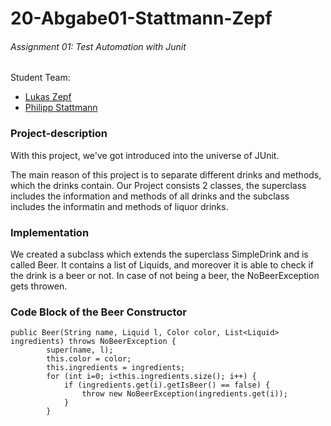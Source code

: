 # 20-Abgabe01-Stattmann-Zepf
###### Assignment 01: Test Automation with Junit

Student Team:
- [Lukas Zepf](https://github.com/LukasZepf)
- [Philipp Stattmann](https://github.com/OPS-Philipp)

### Project-description
With this project, we've got introduced into the universe of JUnit.

The main reason of this project is to separate different drinks and methods, which the drinks contain.
Our Project consists 2 classes, the superclass includes the information and methods of all drinks and the subclass includes the informatin and methods of liquor drinks.

### Implementation
We created a subclass which extends the superclass SimpleDrink and is called Beer. It contains a list of Liquids, and moreover it is able to check if the drink is a beer or not. In case of not being a beer, the NoBeerException gets throwen.

### Code Block of the Beer Constructor
```
public Beer(String name, Liquid l, Color color, List<Liquid> ingredients) throws NoBeerException {
        super(name, l);
        this.color = color;
        this.ingredients = ingredients;
        for (int i=0; i<this.ingredients.size(); i++) {
            if (ingredients.get(i).getIsBeer() == false) {
                throw new NoBeerException(ingredients.get(i));
            }
        }
```
